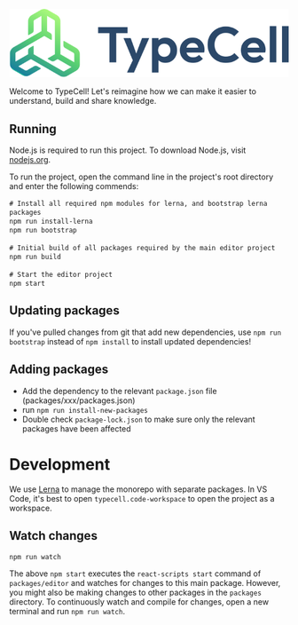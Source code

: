 ![TypeCell Logo](./packages/editor/src/assets/logo_with_text.svg?raw=true)

Welcome to TypeCell! Let's reimagine how we can make it easier to understand, build and share knowledge.

## Running

Node.js is required to run this project. To download Node.js, visit [nodejs.org](https://nodejs.org/en/).

To run the project, open the command line in the project's root directory and enter the following commends:

    # Install all required npm modules for lerna, and bootstrap lerna packages
    npm run install-lerna
    npm run bootstrap

    # Initial build of all packages required by the main editor project
    npm run build

    # Start the editor project
    npm start

## Updating packages

If you've pulled changes from git that add new dependencies, use `npm run bootstrap` instead of `npm install` to install updated dependencies!

## Adding packages

- Add the dependency to the relevant `package.json` file (packages/xxx/packages.json)
- run `npm run install-new-packages`
- Double check `package-lock.json` to make sure only the relevant packages have been affected

# Development

We use [Lerna](https://lerna.js.org/) to manage the monorepo with separate packages. In VS Code, it's best to open `typecell.code-workspace` to open the project as a workspace.

## Watch changes

    npm run watch

The above `npm start` executes the `react-scripts start` command of `packages/editor` and watches for changes to this main package. However, you might also be making changes to other packages in the `packages` directory. To continuously watch and compile for changes, open a new terminal and run `npm run watch`.
